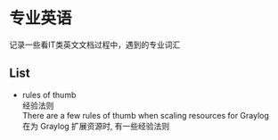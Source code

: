 # 专业英语

记录一些看IT类英文文档过程中，遇到的专业词汇

## List

- rules of thumb  
经验法则  
There are a few rules of thumb when scaling resources for Graylog  
在为 Graylog 扩展资源时, 有一些经验法则
